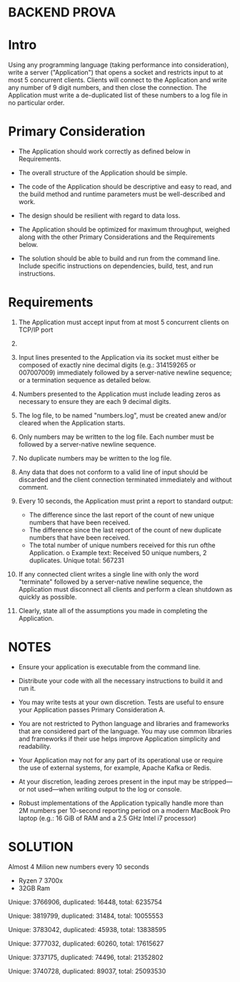BACKEND PROVA
==============

Intro
=====
Using any programming language (taking performance into consideration), write a server
("Application") that opens a socket and restricts input to at most 5 concurrent clients. Clients
will connect to the Application and write any number of 9 digit numbers, and then close the
connection. The Application must write a de-duplicated list of these numbers to a log file in no
particular order.

Primary Consideration
=====================

- The Application should work correctly as defined below in Requirements.
  
- The overall structure of the Application should be simple.
  
- The code of the Application should be descriptive and easy to read, and the build method and runtime parameters must be well-described and work.

- The design should be resilient with regard to data loss.
  
- The Application should be optimized for maximum throughput, weighed along with the other Primary Considerations and the Requirements below.

- The solution should be able to build and run from the command line. Include specific instructions on dependencies, build, test, and run instructions.

Requirements
============

1. The Application must accept input from at most 5 concurrent clients on TCP/IP port
4000.

2. Input lines presented to the Application via its socket must either be composed of
exactly nine decimal digits (e.g.: 314159265 or 007007009) immediately followed by a
server-native newline sequence; or a termination sequence as detailed below.

3. Numbers presented to the Application must include leading zeros as necessary to
ensure they are each 9 decimal digits.

4. The log file, to be named "numbers.log", must be created anew and/or cleared when the
Application starts.

5. Only numbers may be written to the log file. Each number must be followed by a
server-native newline sequence.

6. No duplicate numbers may be written to the log file.
   
7. Any data that does not conform to a valid line of input should be discarded and the client
connection terminated immediately and without comment.

8. Every 10 seconds, the Application must print a report to standard output:
   - The difference since the last report of the count of new unique numbers that have been received.
   - The difference since the last report of the count of new duplicate numbers that have been received.
   - The total number of unique numbers received for this run ofthe Application. o Example text: Received 50 unique numbers, 2 duplicates. Unique total: 567231

9. If any connected client writes a single line with only the word "terminate" followed by a
server-native newline sequence, the Application must disconnect all clients and perform
a clean shutdown as quickly as possible.

10. Clearly, state all of the assumptions you made in completing the Application.

NOTES
=====

- Ensure your application is executable from the command line.
  
- Distribute your code with all the necessary instructions to build it and run it.
  
- You may write tests at your own discretion. Tests are useful to ensure your Application passes Primary Consideration A.

- You are not restricted to Python language and libraries and frameworks that are considered part of the language. You may use common libraries and frameworks if their use helps improve Application simplicity and readability.

- Your Application may not for any part of its operational use or require the use of external systems, for example, Apache Kafka or Redis.

- At your discretion, leading zeroes present in the input may be stripped—or not used—when writing output to the log or console.

- Robust implementations of the Application typically handle more than 2M numbers per 10-second reporting period on a modern MacBook Pro laptop (e.g.: 16 GiB of RAM and a 2.5 GHz Intel i7 processor)




SOLUTION
========
Almost 4 Milion new numbers every 10 seconds

- Ryzen 7 3700x
- 32GB Ram


Unique: 3766906, duplicated: 16448, total: 6235754

Unique: 3819799, duplicated: 31484, total: 10055553

Unique: 3783042, duplicated: 45938, total: 13838595

Unique: 3777032, duplicated: 60260, total: 17615627

Unique: 3737175, duplicated: 74496, total: 21352802

Unique: 3740728, duplicated: 89037, total: 25093530

